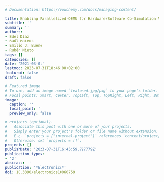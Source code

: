 ```yaml
---
# Documentation: https://wowchemy.com/docs/managing-content/

title: Enabling Parallelized-QEMU for Hardware/Software Co-Simulation Virtual Platforms
subtitle: ''
summary: ''
authors:
- Edel Díaz
- Raúl Mateos
- Emilio J. Bueno
- Rubén Nieto
tags: []
categories: []
date: '2021-03-01'
lastmod: 2023-07-31T18:46:00+02:00
featured: false
draft: false

# Featured image
# To use, add an image named `featured.jpg/png` to your page's folder.
# Focal points: Smart, Center, TopLeft, Top, TopRight, Left, Right, BottomLeft, Bottom, BottomRight.
image:
  caption: ''
  focal_point: ''
  preview_only: false

# Projects (optional).
#   Associate this post with one or more of your projects.
#   Simply enter your project's folder or file name without extension.
#   E.g. `projects = ["internal-project"]` references `content/project/deep-learning/index.md`.
#   Otherwise, set `projects = []`.
projects: []
publishDate: '2023-07-31T16:45:59.727779Z'
publication_types:
- '2'
abstract: ''
publication: '*Electronics*'
doi: 10.3390/electronics10060759
---
```

